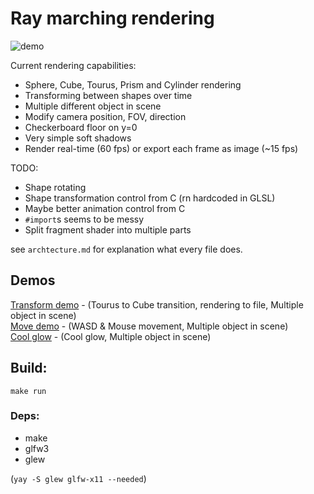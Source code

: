 # Ray marching rendering

![demo](https://randacek.dev/dl/rendering/demo.png)

Current rendering capabilities:  
- Sphere, Cube, Tourus, Prism and Cylinder rendering
- Transforming between shapes over time
- Multiple different object in scene
- Modify camera position, FOV, direction
- Checkerboard floor on y=0
- Very simple soft shadows
- Render real-time (60 fps) or export each frame as image (~15 fps)  

TODO:
- Shape rotating
- Shape transformation control from C (rn hardcoded in GLSL)
- Maybe better animation control from C
- `#import`s seems to be messy
- Split fragment shader into multiple parts

see `archtecture.md` for explanation what every file does.  

## Demos
[Transform demo](https://randacek.dev/dl/rendering/transform_demo.mp4) - (Tourus to Cube transition, rendering to file, Multiple object in scene)  
[Move demo](https://randacek.dev/dl/rendering/move_demo.mp4) - (WASD & Mouse movement, Multiple object in scene)  
[Cool glow](https://randacek.dev/dl/rendering/glow.png) - (Cool glow, Multiple object in scene)  

## Build:
`make run`

### Deps:
- make
- glfw3
- glew  

(`yay -S glew glfw-x11 --needed`)
